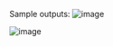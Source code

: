 Sample outputs:
![image](https://github.com/user-attachments/assets/961109dc-949a-4747-8ce9-96ef1fcff969)

![image](https://github.com/user-attachments/assets/ac2ff4a4-203c-4a52-8447-eadf90cdd7e6)
